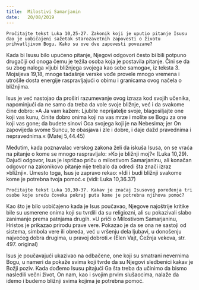 ```yaml
---
title:  Мilostivi Samarjanin
date:   20/08/2019
---
```


`Pročitajte tekst Luka 10,25-27. Zakonik koji je uputio pitanje Isusu dao je uobičajeni sažetak starozavetnih zapovesti o životu prihvatljivom Bogu. Kako su ove dve zapovesti povezane?`

Kada bi Isusu bilo upućeno pitanje, Njegovi odgovori često bi bili potpuno drugačiji od onoga čemu je težila osoba koja je postavila pitanje. Čini se da su zbog naloga »ljubi bližnjega svojega kao sebe samoga«, iz teksta 3. Mojsijeva 19,18, mnoge tadašnje verske vođe provele mnogo vremena i utrošile dosta energije raspravljajući o obimu i granicama ovog načela o bližnjima.

Isus je već nastojao da proširi razumevanje ovog izraza kod svojih učenika, napominjući da ne samo da treba da vole svoje bližnje, već i da svakome čine dobro: »A Ja vam kažem: Ljubite neprijatelje svoje, blagosiljajte one koji vas kunu, činite dobro onima koji na vas mrze i molite se Bogu za one koji vas gone; da budete sinovi Oca svojega koji je na Nebesima; jer On zapovijeda svome Suncu, te obasjava i zle i dobre, i daje dažd pravednima i nepravednima.« (Matej 5,44.45)

Međutim, kada poznavalac verskog zakona želi da iskuša Isusa, on se vraća na pitanje o kome se mnogo raspravljalo: »Ko je bližnji moj?« (Luka 10,29). Dajući odgovor, Isus je ispričao priču o milostivom Samarjaninu, ali konačan odgovor na zakonikovo pitanje nije trebalo da odredi šta znači izraz »bližnji«. Umesto toga, Isus je zapravo rekao: »Idi i budi bližnji svakome kome je potrebna tvoja pomoć.« (vidi: Luka 10,36.37)

`Pročitajte tekst Luka 10,30-37. Kakav je značaj Isusovog poređenja tri osobe koje sreću čoveka pokraj puta kome je potrebna njihova pomoć?`

Kao što je bilo uobičajeno kada je Isus poučavao, Njegove najoštrije kritike bile su usmerene onima koji su tvrdili da su religiozni, ali su pokazivali slabo zanimanje prema patnjama drugih. »U priči o Milostivom Samarjaninu, Hristos je prikazao prirodu prave vere. Pokazao je da se ona ne sastoji od sistema, simbola vere ili obreda, već u vršenju dela ljubavi, u donošenju najvećeg dobra drugima, u pravoj dobroti.« (Elen Vajt, Čežnja vekova, str. 497. original)

Isus je poučavajući ukazivao na odbačene, one koji su smatrani nevernima Bogu, u nameri da pokaže svima koji tvrde da su Njegovi sledbenici kakav je Božji poziv. Kada dođemo Isusu pitajući Ga šta treba da učinimo da bismo nasledili večni život, On nam, kao i svojim prvim slušaocima, nalaže da idemo i budemo bližnji svima kojima je potrebna pomoć.
